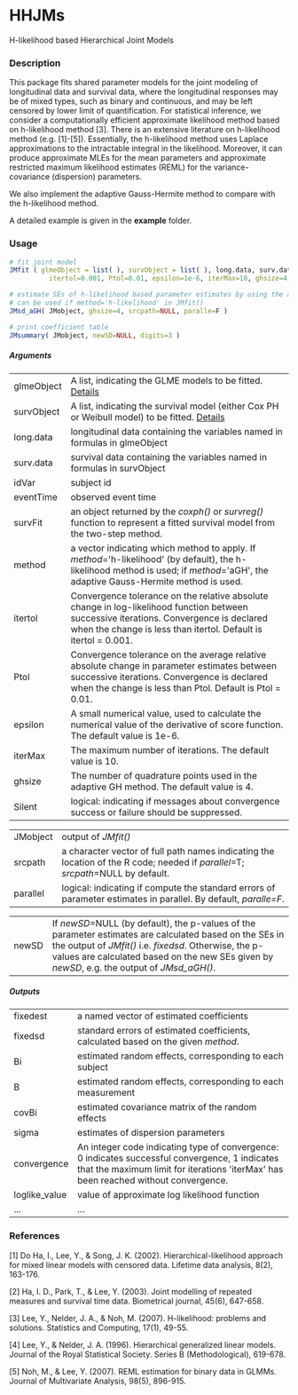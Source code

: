 # HHJMs
H-likelihood based Hierarchical Joint Models

### Description

This package fits shared parameter models for the joint modeling of longitudinal data and survival data, where the longitudinal responses may be of mixed types, such as binary and continuous, and may be left censored by lower limit of quantification. For statistical inference, we consider a computationally efficient approximate likelihood method based on h-likelihood method [3]. There is an extensive literature on h-likelihood method (e.g. [1]-[5]). Essentially, the h-likelihood method uses Laplace approximations to the intractable integral in the likelihood. Moreover, it can produce approximate MLEs for the mean parameters and approximate restricted maximum likelihood estimates (REML) for the variance-covariance (dispersion) parameters. 

We also implement the adaptive Gauss-Hermite method to compare with the h-likelihood method. 

A detailed example is given in the **example** folder.

### Usage
```r
# fit joint model
JMfit ( glmeObject = list( ), survObject = list( ), long.data, surv.data, idVar, eventTime, survFit, method, 
          itertol=0.001, Ptol=0.01, epsilon=1e-6, iterMax=10, ghsize=4, Silent = T )

# estimate SEs of h-likelihood based parameter estimates by using the adaptive GH method;
# can be used if method='h-likelihood' in JMfit()
JMsd_aGH( JMobject, ghsize=4, srcpath=NULL, paralle=F )

# print coefficient table 
JMsummary( JMobject, newSD=NULL, digits=3 )

```


##### Arguments

|           |          |
|-----------|-----------|
|glmeObject | A list, indicating the GLME models to be fitted. [Details](../master/others.md) | 
|survObject | A list, indicating the survival model (either Cox PH or Weibull model) to be fitted.  [Details](../master/others.md) |
|long.data  | longitudinal data containing the variables named in formulas in glmeObject |
|surv.data  | survival data containing the variables named in formulas in survObject |
|idVar      | subject id |
|eventTime |    observed event time    |
| survFit | an object returned by the *coxph()* or *survreg()* function to represent a fitted survival model from the two-step method. |
| method | a vector indicating which method to apply. If *method*='h-likelihood' (by default), the h-likelihood method is used; if *method*='aGH', the adaptive Gauss-Hermite method is used.   |
|itertol    | Convergence tolerance on the relative absolute change in log-likelihood function between successive iterations. Convergence is declared when the change is less than itertol. Default is itertol = 0.001. |
|Ptol    | Convergence tolerance on the average relative absolute change in parameter estimates between successive iterations. Convergence is declared when the change is less than Ptol. Default is Ptol = 0.01. |
| epsilon |   A small numerical value, used to calculate the numerical value of the derivative of score function. The default value is 1e-6.|
|iterMax    | The maximum number of iterations. The default value is 10. |
|ghsize | The number of quadrature points used in the adaptive GH method. The default value is 4. |
|Silent     | logical: indicating if messages about convergence success or failure should be suppressed. |

|           |          |
|-----------|-----------|
| JMobject | output of *JMfit()*|
| srcpath |  a character vector of full path names indicating the location of the R code; needed if *parallel*=T;  *srcpath*=NULL by default. |
| parallel | logical: indicating if compute the standard errors of parameter estimates in parallel. By default, *paralle=F*. | 

|           |          |
|-----------|-----------|
| newSD  | If *newSD*=NULL (by default), the p-values of the parameter estimates are calculated based on the SEs in the output of *JMfit()* i.e. *fixedsd*. Otherwise, the p-values are calculated based on the new SEs given by *newSD*, e.g. the output of *JMsd_aGH()*.  | 


##### Outputs
|           |          |
|-----------|-----------|
|fixedest  |  a named vector of estimated coefficients|
|fixedsd  | standard errors of estimated coefficients, calculated based on the given *method*. |
|Bi |  estimated random effects, corresponding to each subject|
|B | estimated random effects, corresponding to each measurement|
|covBi |  estimated covariance matrix of the random effects|
|sigma |  estimates of dispersion parameters |
|convergence| An integer code indicating type of convergence: 0 indicates successful convergence, 1 indicates that the maximum limit for iterations 'iterMax' has been reached without convergence. |
|loglike_value|  value of approximate log likelihood function  |
| ... | ... |



<!--
```r
HHJMsummary( object, digits)
```
##### Arguments
|           |          |
|-----------|-----------|
| object |  an object for which a summary is desired |
| digits |  integer indicating  the number of decimal places to be used|

##### Output
-->

<!--
### Example 
To use this package, first download the source code in 'src' to your local computer. Then call the R functions using the following R command. 

```r
# The 'src' folder has been downloaded to my desktop.
setwd("~/desktop/src")
file.sources = list.files(pattern="*.r$")
sapply(file.sources, source, .GlobalEnv)

# You may reset the working directory if your data are stored in a different location. 
```
In this example, we fit joint models using simulated data. The longitudinal data contain three longitudinal responses, $z$, $y$, and $c$, where $z$ is binary, $y$ is continuous and left-censored due to lower limit of quantification, and $c$ is a censoring indicator of $y$ such that $c=1$ if $y$ is cneosred and $c=0$ otherwise. The survival data contain the observed event time $obs_time$ and the event indicator $event$. Moreover, $sindoes$, $does30$, $t365$, and $t2$ are some time variables used as explanatory variables in the models, and $patientID$ indicates the subject ID in both longitudinal and survival data.

```r
  long.data <- read.csv("LongData.csv", head=T)
  surv.data <- read.csv("SurvData.csv", head=T)

   glmeObject1 <- list(
    fm = z ~ 1 + sindoes + does30 + t365 + (1 | patientID),
    family='binomial',
    par='alpha',
    ran.par='b1',
    sigma=NULL,
    str_val=fixef(fit1),   # the initial values are generated by fitting the model using glmer(), see fit1 below
    CenObject=NULL
  )
  
  CenObject <- list(
    fm=c ~ 1 +sindoes+t365+(1|patientID),
    family='binomial',
    par='eta',
    ran.par='a',
    str_val=fixef(fit3)    # see fit3 below
  )
  
  glmeObject2 <- list(
    fm=y ~ 1 + sindoes + t365 + t2 + (1 | patientID),
    family='normal',
    par='beta',
    ran.par='b2',
    sigma='sigma',
    str_val=fixef(fit2),   # see fit2 below
    CenObject=CenObject
  )
  
  survObject <- list(
    fm = obs_time ~ age,
    event='event',
    par='lambda',
    str_val=summary(fit4)$coeff[,1]    # see fit4 below
  )
  
  set.seed(10) 

  testjm <- HHJMfit(glmeObject=list(glmeObject1, glmeObject2), 
                    survObject,
                    long.data, surv.data, 
                    idVar="patientID",
                    itertol=0.001)
                    
  HHJMsummary(testjm, digits=4) 
  
                  
＃＃ The following models are fitted to generate starting values of the fixed parameters. 
＃  library(lme4)
＃  fit1 <- glmer(z ~ 1 + sindoes + does30 + t365 + (1 | patientID), data=long.data, family='binomial')
＃  fit2 <- lmer(y ~ 1 + sindoes + t365 + t2 + (1 | patientID), data=long.data)
＃  fit3 <- glmer(c ~ 1 + sindoes + t365 + (1 | patientID), data=long.data, family="binomial")
＃ surv.data$nb1 <- ranef(fit1)$patientID
＃ surv.data$nb2 <- ranef(fit2)$patientID 
＃ surv.data$nb3 <- ranef(fit3)$patientID
＃ fit4 <- coxph(Surv(obs_time, event) ~ age + nb1 + nb2 + nb3, data = surv.data)
  
```

The fitting results based on separate analyses and HHJMs are summarized below respectively.

```r
### fitting results based on separate analyses

        Estimate  Std. Error  z value    Pvalue
alpha0   -1.778      0.069   -25.832     0
alpha1    2.017      0.084    24.009     0
alpha2    -0.228     0.016   -13.987     0
alpha3    1.367      0.031    43.710     0
beta0     1.072      0.039    27.323     0
beta1     1.637      0.029    56.262     0
beta2     1.885      0.030    62.964     0
beta3    -0.446      0.012   -36.429     0
eta0      0.585      0.068     8.588     0
eta1     -0.555      0.085    -6.550     0
eta2     -2.018      0.045   -44.710     0
lambda1   0.247      0.027     9.162     0
Asso1    -2.249      0.299    -7.528     0
Asso2    -2.154      0.391    -5.516     0
Asso3    -3.757      0.459    -8.190     0

### fitting results based on HHJMs

        Estimate  Std.Error z.value Pvalue
alpha0    -1.754     0.064 -27.263      0
alpha1     1.985     0.083  23.985      0
alpha2    -0.224     0.016 -13.902      0
alpha3     1.341     0.030  45.052      0
beta0      1.001     0.052  19.265      0
beta1      2.496     0.024 106.203      0
beta2      1.870     0.022  83.917      0
beta3     -0.514     0.009 -60.421      0
eta0       0.558     0.062   8.938      0
eta1      -0.548     0.084  -6.537      0
eta2      -1.988     0.043 -46.194      0
lambda1    0.232     0.007  31.124      0
Asso1     -2.706     0.231 -11.687      0
Asso2     -2.272     0.259  -8.762      0
Asso3     -4.402     0.361 -12.195      0

```
-->



### References
[1] Do Ha, I., Lee, Y., & Song, J. K. (2002). Hierarchical-likelihood approach for mixed linear models with censored data. Lifetime data analysis, 8(2), 163-176.

[2] Ha, I. D., Park, T., & Lee, Y. (2003). Joint modelling of repeated measures and survival time data. Biometrical journal, 45(6), 647-658.

[3] Lee, Y., Nelder, J. A., & Noh, M. (2007). H-likelihood: problems and solutions. Statistics and Computing, 17(1), 49-55.

[4] Lee, Y., & Nelder, J. A. (1996). Hierarchical generalized linear models. Journal of the Royal Statistical Society. Series B (Methodological), 619-678.

[5] Noh, M., & Lee, Y. (2007). REML estimation for binary data in GLMMs. Journal of Multivariate Analysis, 98(5), 896-915.



